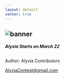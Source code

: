 ```yaml
---
layout: default
center: true
---
```


![banner](https://cdn.discordapp.com/attachments/823505640558952448/823507827465256990/Alyxia.jpg)
---
##### Alyxia Starts on March 22

<h2 id="demo"></h2>


<script>
var countDownDate = new Date("Mar 23, 2021 13:00:00").getTime();

var x = setInterval(function() {

  var now = new Date().getTime();

  var distance = countDownDate - now;

  var days = Math.floor(distance / (1000 * 60 * 60 * 24));
  var hours = Math.floor((distance % (1000 * 60 * 60 * 24)) / (1000 * 60 * 60));
  var minutes = Math.floor((distance % (1000 * 60 * 60)) / (1000 * 60));
  var seconds = Math.floor((distance % (1000 * 60)) / 1000);

  document.getElementById("demo").innerHTML = "Alyxia will start in " + days + "d " + hours + "h "
  + minutes + "m " + seconds + "s ";

  if (distance < 0) {
    clearInterval(x);
    document.getElementById("demo").innerHTML = "Alyxia has started! Go to <a>https://alyxiapuzzle.github.io/docs</a> to get started";
  }
}, 1000);
</script>
<footer>
  <p>Author: Alyxia Contributors</p>
  <p><a href="mailto:alyxiacontest@gmail.com">AlyxiaContest@gmail.com</a></p>
</footer>
